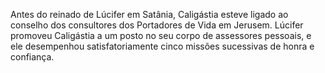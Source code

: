 ﻿Antes do reinado de Lúcifer em Satânia, Caligástia esteve ligado ao conselho dos consultores dos Portadores de Vida em Jerusem. Lúcifer promoveu Caligástia a um posto no seu corpo de assessores pessoais, e ele desempenhou satisfatoriamente cinco missões sucessivas de honra e confiança.